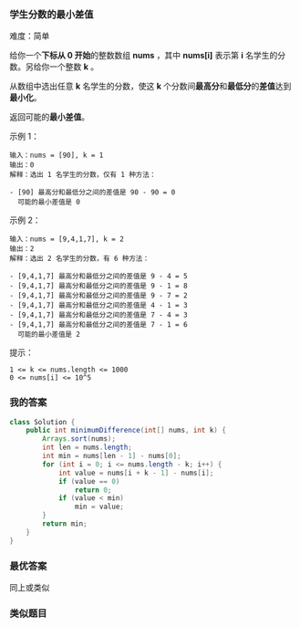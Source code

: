 ### 学生分数的最小差值

难度：简单



给你一个**下标从 0 开始**的整数数组 **nums** ，其中 **nums[i]** 表示第 **i** 名学生的分数。另给你一个整数 **k** 。

从数组中选出任意 **k** 名学生的分数，使这 **k** 个分数间**最高分**和**最低分**的**差值**达到**最小化**。

返回可能的**最小差值**。

 

示例 1：

```
输入：nums = [90], k = 1
输出：0
解释：选出 1 名学生的分数，仅有 1 种方法：

- [90] 最高分和最低分之间的差值是 90 - 90 = 0
  可能的最小差值是 0
```

示例 2：

```
输入：nums = [9,4,1,7], k = 2
输出：2
解释：选出 2 名学生的分数，有 6 种方法：

- [9,4,1,7] 最高分和最低分之间的差值是 9 - 4 = 5
- [9,4,1,7] 最高分和最低分之间的差值是 9 - 1 = 8
- [9,4,1,7] 最高分和最低分之间的差值是 9 - 7 = 2
- [9,4,1,7] 最高分和最低分之间的差值是 4 - 1 = 3
- [9,4,1,7] 最高分和最低分之间的差值是 7 - 4 = 3
- [9,4,1,7] 最高分和最低分之间的差值是 7 - 1 = 6
  可能的最小差值是 2
```

 

提示：

    1 <= k <= nums.length <= 1000
    0 <= nums[i] <= 10^5





### 我的答案

```java
class Solution {
    public int minimumDifference(int[] nums, int k) {
        Arrays.sort(nums);
        int len = nums.length;
        int min = nums[len - 1] - nums[0];
        for (int i = 0; i <= nums.length - k; i++) {
            int value = nums[i + k - 1] - nums[i];
            if (value == 0)
                return 0;
            if (value < min)
                min = value;
        }
        return min;
    }
}
```





### 最优答案

同上或类似





### 类似题目